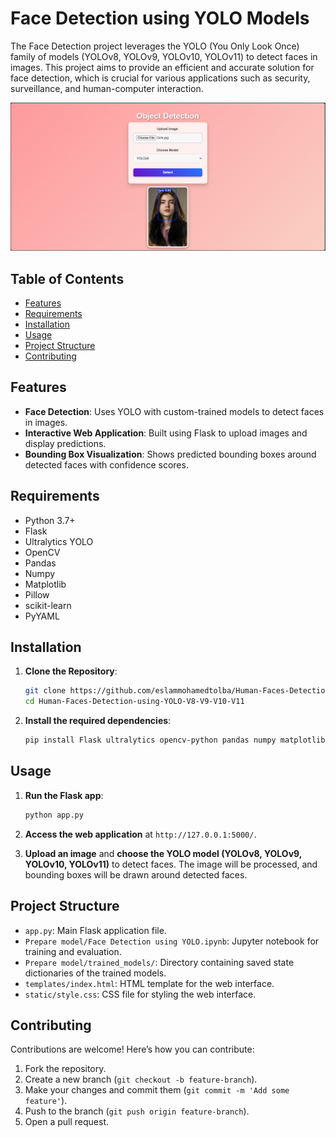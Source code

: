 # Face Detection using YOLO Models

The Face Detection project leverages the YOLO (You Only Look Once) family of models (YOLOv8, YOLOv9, YOLOv10, YOLOv11) to detect faces in images. 
This project aims to provide an efficient and accurate solution for face detection, which is crucial for various applications such as security, surveillance, and human-computer interaction.

![Image about the final project](<Human Faces Detection.png>)

## Table of Contents
- [Features](#features)
- [Requirements](#requirements)
- [Installation](#installation)
- [Usage](#usage)
- [Project Structure](#project-structure)
- [Contributing](#contributing)

## Features
- **Face Detection**: Uses YOLO with custom-trained models to detect faces in images.
- **Interactive Web Application**: Built using Flask to upload images and display predictions.
- **Bounding Box Visualization**: Shows predicted bounding boxes around detected faces with confidence scores.

## Requirements
- Python 3.7+
- Flask
- Ultralytics YOLO
- OpenCV
- Pandas
- Numpy
- Matplotlib
- Pillow
- scikit-learn
- PyYAML

## Installation

1. **Clone the Repository**:
   ```bash
   git clone https://github.com/eslammohamedtolba/Human-Faces-Detection-using-YOLO-V8-V9-V10-V11.git
   cd Human-Faces-Detection-using-YOLO-V8-V9-V10-V11
   ```

2. **Install the required dependencies**:
   ```bash
   pip install Flask ultralytics opencv-python pandas numpy matplotlib scikit-learn pyyaml
   ```

## Usage

1. **Run the Flask app**:
   ```bash
   python app.py
   ```

2. **Access the web application** at `http://127.0.0.1:5000/`.

3. **Upload an image** and **choose the YOLO model (YOLOv8, YOLOv9, YOLOv10, YOLOv11)** to detect faces. The image will be processed, and bounding boxes will be drawn around detected faces.

## Project Structure

- `app.py`: Main Flask application file.
- `Prepare model/Face Detection using YOLO.ipynb`: Jupyter notebook for training and evaluation.
- `Prepare model/trained_models/`: Directory containing saved state dictionaries of the trained models.
- `templates/index.html`: HTML template for the web interface.
- `static/style.css`: CSS file for styling the web interface.

## Contributing

Contributions are welcome! Here’s how you can contribute:

1. Fork the repository.
2. Create a new branch (`git checkout -b feature-branch`).
3. Make your changes and commit them (`git commit -m 'Add some feature'`).
4. Push to the branch (`git push origin feature-branch`).
5. Open a pull request.
